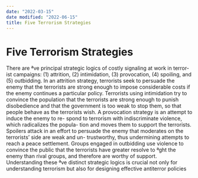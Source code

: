 ```yaml
---
date: "2022-03-15"
date modified: "2022-06-15"
title: Five Terrorism Strategies
---
```


# Five Terrorism Strategies
There are ªve principal strategic logics of costly signaling at work in terror-
ist campaigns: (1) attrition, (2) intimidation, (3) provocation, (4) spoiling, and
(5) outbidding. In an attrition strategy, terrorists seek to persuade the enemy
that the terrorists are strong enough to impose considerable costs if the enemy
continues a particular policy. Terrorists using intimidation try to convince the
population that the terrorists are strong enough to punish disobedience and
that the government is too weak to stop them, so that people behave as the
terrorists wish. A provocation strategy is an attempt to induce the enemy to re-
spond to terrorism with indiscriminate violence, which radicalizes the popula-
tion and moves them to support the terrorists. Spoilers attack in an effort to
persuade the enemy that moderates on the terrorists’ side are weak and un-
trustworthy, thus undermining attempts to reach a peace settlement. Groups
engaged in outbidding use violence to convince the public that the terrorists
have greater resolve to ªght the enemy than rival groups, and therefore are
worthy of support. Understanding these ªve distinct strategic logics is crucial
not only for understanding terrorism but also for designing effective antiterror
policies
